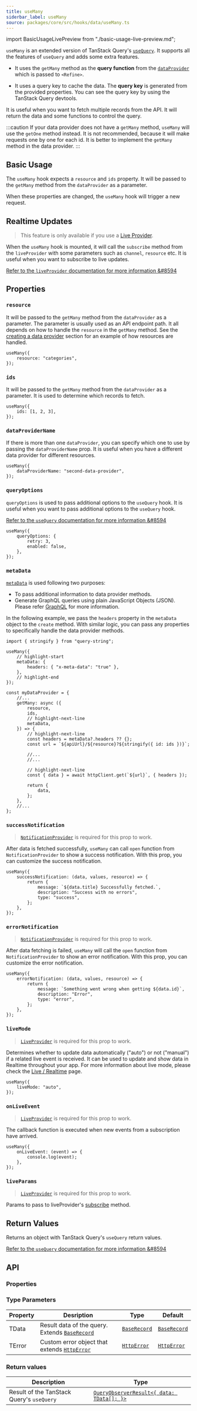 ```yaml
---
title: useMany
siderbar_label: useMany
source: packages/core/src/hooks/data/useMany.ts
---
```


import BasicUsageLivePreview from "./basic-usage-live-preview.md";

`useMany` is an extended version of TanStack Query's [`useQuery`](https://tanstack.com/query/v4/docs/react/reference/useQuery). It supports all the features of `useQuery` and adds some extra features.

-   It uses the `getMany` method as the **query function** from the [`dataProvider`](/api-reference/core/providers/data-provider.md) which is passed to `<Refine>`.

-   It uses a query key to cache the data. The **query key** is generated from the provided properties. You can see the query key by using the TanStack Query devtools.

It is useful when you want to fetch multiple records from the API. It will return the data and some functions to control the query.

:::caution
If your data provider does not have a `getMany` method, `useMany` will use the `getOne` method instead. It is not recommended, because it will make requests one by one for each id. It is better to implement the `getMany` method in the data provider.
:::

## Basic Usage

The `useMany` hook expects a `resource` and `ids` property. It will be passed to the `getMany` method from the `dataProvider` as a parameter.

When these properties are changed, the `useMany` hook will trigger a new request.

<BasicUsageLivePreview />

## Realtime Updates

> This feature is only available if you use a [Live Provider](/docs/api-reference/core/providers/live-provider).

When the `useMany` hook is mounted, it will call the `subscribe` method from the `liveProvider` with some parameters such as `channel`, `resource` etc. It is useful when you want to subscribe to live updates.

[Refer to the `liveProvider` documentation for more information &#8594](/docs/api-reference/core/providers/live-provider)

## Properties

### `resource` <PropTag required />

It will be passed to the `getMany` method from the `dataProvider` as a parameter. The parameter is usually used as an API endpoint path. It all depends on how to handle the `resource` in the `getMany` method. See the [creating a data provider](/docs/tutorial/understanding-dataprovider/create-dataprovider/) section for an example of how resources are handled.

```tsx
useMany({
    resource: "categories",
});
```

### `ids` <PropTag required />

It will be passed to the `getMany` method from the `dataProvider` as a parameter. It is used to determine which records to fetch.

```tsx
useMany({
    ids: [1, 2, 3],
});
```

### `dataProviderName`

If there is more than one `dataProvider`, you can specify which one to use by passing the `dataProviderName` prop. It is useful when you have a different data provider for different resources.

```tsx
useMany({
    dataProviderName: "second-data-provider",
});
```

### `queryOptions`

`queryOptions` is used to pass additional options to the `useQuery` hook. It is useful when you want to pass additional options to the `useQuery` hook.

[Refer to the `useQuery` documentation for more information &#8594](https://tanstack.com/query/v4/docs/react/reference/useQuery)

```tsx
useMany({
    queryOptions: {
        retry: 3,
        enabled: false,
    },
});
```

### `metaData`

[`metaData`](/docs/api-reference/general-concepts/#metadata) is used following two purposes:

-   To pass additional information to data provider methods.
-   Generate GraphQL queries using plain JavaScript Objects (JSON). Please refer [GraphQL](/docs/advanced-tutorials/data-provider/graphql/#edit-page) for more information.

In the following example, we pass the `headers` property in the `metaData` object to the `create` method. With similar logic, you can pass any properties to specifically handle the data provider methods.

```tsx
import { stringify } from "query-string";

useMany({
    // highlight-start
    metaData: {
        headers: { "x-meta-data": "true" },
    },
    // highlight-end
});

const myDataProvider = {
    //...
    getMany: async ({
        resource,
        ids,
        // highlight-next-line
        metaData,
    }) => {
        // highlight-next-line
        const headers = metaData?.headers ?? {};
        const url = `${apiUrl}/${resource}?${stringify({ id: ids })}`;

        //...
        //...

        // highlight-next-line
        const { data } = await httpClient.get(`${url}`, { headers });

        return {
            data,
        };
    },
    //...
};
```

### `successNotification`

> [`NotificationProvider`](/docs/api-reference/core/providers/notification-provider/) is required for this prop to work.

After data is fetched successfully, `useMany` can call `open` function from `NotificationProvider` to show a success notification. With this prop, you can customize the success notification.

```tsx
useMany({
    successNotification: (data, values, resource) => {
        return {
            message: `${data.title} Successfully fetched.`,
            description: "Success with no errors",
            type: "success",
        };
    },
});
```

### `errorNotification`

> [`NotificationProvider`](/docs/api-reference/core/providers/notification-provider/) is required for this prop to work.

After data fetching is failed, `useMany` will call the `open` function from `NotificationProvider` to show an error notification. With this prop, you can customize the error notification.

```tsx
useMany({
    errorNotification: (data, values, resource) => {
        return {
            message: `Something went wrong when getting ${data.id}`,
            description: "Error",
            type: "error",
        };
    },
});
```

### `liveMode`

> [`LiveProvider`](/docs/api-reference/core/providers/live-provider/) is required for this prop to work.

Determines whether to update data automatically ("auto") or not ("manual") if a related live event is received. It can be used to update and show data in Realtime throughout your app.
For more information about live mode, please check the [Live / Realtime](/docs/api-reference/core/providers/live-provider/#livemode) page.

```tsx
useMany({
    liveMode: "auto",
});
```

### `onLiveEvent`

> [`LiveProvider`](/docs/api-reference/core/providers/live-provider/) is required for this prop to work.

The callback function is executed when new events from a subscription have arrived.

```tsx
useMany({
    onLiveEvent: (event) => {
        console.log(event);
    },
});
```

### `liveParams`

> [`LiveProvider`](/docs/api-reference/core/providers/live-provider/) is required for this prop to work.

Params to pass to liveProvider's [subscribe](/docs/api-reference/core/providers/live-provider/#subscribe) method.

## Return Values

Returns an object with TanStack Query's `useQuery` return values.

[Refer to the `useQuery` documentation for more information &#8594](https://tanstack.com/query/v4/docs/react/reference/useQuery)

## API

### Properties

<PropsTable module="@pankod/refine-core/useMany" 
successNotification-default='`false`'
errorNotification-default='"Error (status code: `statusCode`)"'
/>

### Type Parameters

| Property | Desription                                                                                     | Type                                                         | Default                                                      |
| -------- | ---------------------------------------------------------------------------------------------- | ------------------------------------------------------------ | ------------------------------------------------------------ |
| TData    | Result data of the query. Extends [`BaseRecord`](/api-reference/core/interfaces.md#baserecord) | [`BaseRecord`](/api-reference/core/interfaces.md#baserecord) | [`BaseRecord`](/api-reference/core/interfaces.md#baserecord) |
| TError   | Custom error object that extends [`HttpError`](/api-reference/core/interfaces.md#httperror)    | [`HttpError`](/api-reference/core/interfaces.md#httperror)   | [`HttpError`](/api-reference/core/interfaces.md#httperror)   |

### Return values

| Description                               | Type                                                                                                     |
| ----------------------------------------- | -------------------------------------------------------------------------------------------------------- |
| Result of the TanStack Query's `useQuery` | [`QueryObserverResult<{ data: TData[]; }>`](https://tanstack.com/query/v4/docs/react/reference/useQuery) |
